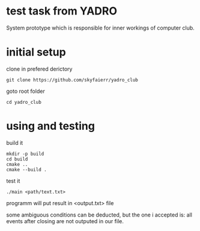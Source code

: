 # test task from YADRO
System prototype which is responsible for inner workings of computer club.

# initial setup
clone in prefered derictory 
```
git clone https://github.com/skyfaierr/yadro_club
```
goto root folder
```
cd yadro_club
```

# using and testing
build it
```
mkdir -p build
cd build
cmake ..
cmake --build .
```
test it
```
./main <path/text.txt>
```
programm will put result in <output.txt> file

some ambiguous conditions can be deducted, but the one i accepted is:
all events after closing are not outputed in our file.
